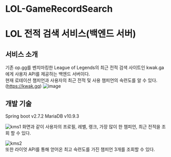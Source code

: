 # LOL-GameRecordSearch
# LOL 전적 검색 서비스(백엔드 서버)
## 서비스 소개
기존 op.gg를 벤치마킹한 League of Legends의 최근 전적 검색 사이트인 kwak.ga에게 사용자 API를 제공하는 백엔드 서버이다.  
현재 로테이션 챔피언과 사용자의 최근 전적 및 사용 챔피언의 숙련도를 알 수 있다.  
(https://kwak.gq)
![image](https://user-images.githubusercontent.com/75034782/195867033-39dc5e4f-f0ca-4011-a82e-8960f5a99cbe.png)


## 개발 기술
Spring boot v2.7.2
MariaDB v10.9.3

![kms1](https://user-images.githubusercontent.com/75034782/198262651-021f2c6c-305f-4fa0-baf3-578f44c55754.png)
화면과 같이 사용자의 프로필, 레벨, 랭크, 가장 많이 한 챔피언, 최근 전적을 조회 할 수 있다.

![kms2](https://user-images.githubusercontent.com/75034782/198262685-8bf647d9-fd4d-4b07-bfca-f08c36ecb4dd.png)</br>
또한 라이엇 API를 통해 얻어온 최고 숙련도를 가진 챔피언 3개를 조회할 수 있다.
